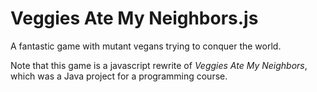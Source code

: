 Veggies Ate My Neighbors.js
===========================

A fantastic game with mutant vegans trying to conquer the world.

Note that this game is a javascript rewrite of *Veggies Ate My Neighbors*,
which was a Java project for a programming course.

